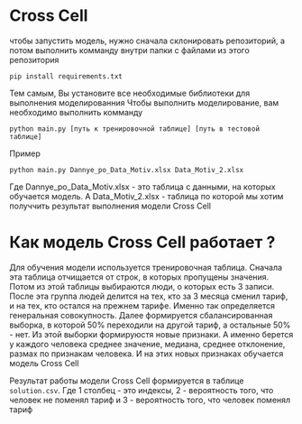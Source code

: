 # Cross Cell
чтобы запустить модель, нужно сначала склонировать репозиторий, а потом выполнить комманду внутри папки с файлами из этого репозитория
```
pip install requirements.txt
```
Тем самым, Вы установите все необходимые библиотеки для выполнения моделированния
Чтобы выполнить моделирование, вам необходимо выполнить комманду
```
python main.py [путь к тренировочной таблице] [путь в тестовой таблице]
```
Пример
```
python main.py Dannye_po_Data_Motiv.xlsx Data_Motiv_2.xlsx
```
Где Dannye_po_Data_Motiv.xlsx - это таблица с данными, на которых обучается модель. А Data_Motiv_2.xlsx - таблица по которой мы хотим получчить результат выполнения модели Cross Cell

# Как модель Cross Cell работает ?
Для обучения модели используется тренировочная таблица. Сначала эта таблица отчищается от строк, в которых пропущены значения. Потом из этой таблицы выбираются люди, о которых есть 3 записи. После эта группа людей делится на тех, кто за 3 месяца сменил тариф, и на тех, кто остался на прежнем тарифе. Именно так определяется генеральная совокупность. Далее формируется сбалансированная выборка, в которой 50% переходили на другой тариф, а остальные 50% - нет. Из этой выборки формируюстя новые признаки. А именно берется у каждого человека среднее значение, медиана, среднее отклонение, размах по признакам человека. И на этих новых признаках обучается модель Cross Cell

Результат работы модели Cross Cell формируется в таблице ```solution.csv```. Где 1 столбец - это индексы, 2 - вероятность того, что человек не поменял тариф и 3 - вероятность того, что человек поменял тариф
